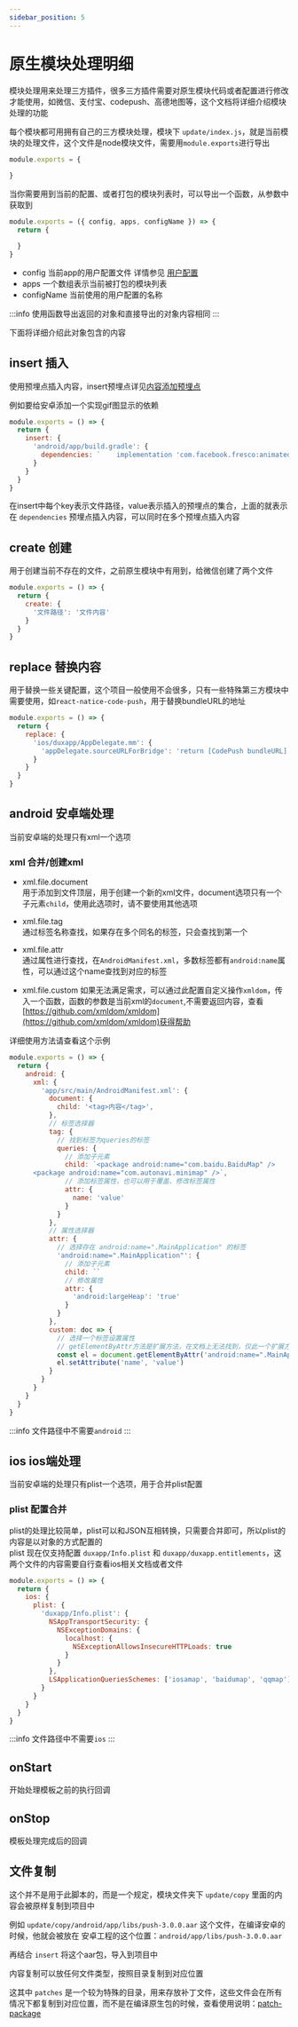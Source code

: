 ```yaml
---
sidebar_position: 5
---
```


# 原生模块处理明细

模块处理用来处理三方插件，很多三方插件需要对原生模块代码或者配置进行修改才能使用，如微信、支付宝、codepush、高德地图等，这个文档将详细介绍模块处理的功能  

每个模块都可用拥有自己的三方模块处理，模块下 `update/index.js`，就是当前模块的处理文件，这个文件是node模块文件，需要用`module.exports`进行导出

```js
module.exports = {
  
}
```

当你需要用到当前的配置、或者打包的模块列表时，可以导出一个函数，从参数中获取到

```js
module.exports = ({ config, apps, configName }) => {
  return {

  }
}
```
- config 当前app的用户配置文件 详情参见 [用户配置](config)
- apps 一个数组表示当前被打包的模块列表
- configName 当前使用的用户配置的名称  

:::info
使用函数导出返回的对象和直接导出的对象内容相同
:::

下面将详细介绍此对象包含的内容

## insert 插入

使用预埋点插入内容，insert预埋点详见[内容添加预埋点](embedded#内容添加-insert)  

例如要给安卓添加一个实现gif图显示的依赖

```js
module.exports = () => {
  return {
    insert: {
      'android/app/build.gradle': {
        dependencies: `    implementation 'com.facebook.fresco:animated-gif:2.5.0'`
      }
    }
  }
}
```

在insert中每个key表示文件路径，value表示插入的预埋点的集合，上面的就表示在 `dependencies` 预埋点插入内容，可以同时在多个预埋点插入内容

## create 创建

用于创建当前不存在的文件，之前原生模块中有用到，给微信创建了两个文件

```js
module.exports = () => {
  return {
    create: {
      '文件路径': '文件内容'
    }
  }
}
```

## replace 替换内容

用于替换一些关键配置，这个项目一般使用不会很多，只有一些特殊第三方模块中需要使用，如`react-natice-code-push`，用于替换bundleURL的地址

```js
module.exports = () => {
  return {
    replace: {
      'ios/duxapp/AppDelegate.mm': {
        'appDelegate.sourceURLForBridge': 'return [CodePush bundleURL];'
      }
    }
  }
}
```

## android 安卓端处理

当前安卓端的处理只有xml一个选项

### xml 合并/创建xml

- xml.file.document  
用于添加到文件顶层，用于创建一个新的xml文件，document选项只有一个子元素`child`，使用此选项时，请不要使用其他选项

- xml.file.tag  
通过标签名称查找，如果存在多个同名的标签，只会查找到第一个

- xml.file.attr  
通过属性进行查找，在`AndroidManifest.xml`，多数标签都有`android:name`属性，可以通过这个name查找到对应的标签

- xml.file.custom
如果无法满足需求，可以通过此配置自定义操作`xmldom`，传入一个函数，函数的参数是当前xml的`document`,不需要返回内容，查看[https://github.com/xmldom/xmldom](https://github.com/xmldom/xmldom)获得帮助  

详细使用方法请查看这个示例

```js
module.exports = () => {
  return {
    android: {
      xml: {
        'app/src/main/AndroidManifest.xml': {
          document: {
            child: '<tag>内容</tag>',
          },
          // 标签选择器
          tag: {
            // 找到标签为queries的标签
            queries: {
              // 添加子元素
              child: `<package android:name="com.baidu.BaiduMap" />
      <package android:name="com.autonavi.minimap" />`,
              // 添加标签属性，也可以用于覆盖、修改标签属性
              attr: {
                name: 'value'
              }
            }
          },
          // 属性选择器
          attr: {
            // 选择存在 android:name=".MainApplication" 的标签
            'android:name=".MainApplication"': {
              // 添加子元素
              child: ``
              // 修改属性
              attr: {
                'android:largeHeap': 'true'
              }
            }
          },
          custom: doc => {
            // 选择一个标签设置属性
            // getElementByAttr方法是扩展方法，在文档上无法找到，仅此一个扩展方法
            const el = document.getElementByAttr('android:name=".MainApplication"')
            el.setAttribute('name', 'value')
          }
        }
      }
    }
  }
}
```

:::info
文件路径中不需要`android`
:::

## ios ios端处理

当前安卓端的处理只有plist一个选项，用于合并plist配置

### plist 配置合并

plist的处理比较简单，plist可以和JSON互相转换，只需要合并即可，所以plist的内容是以对象的方式配置的  
plist 现在仅支持配置 `duxapp/Info.plist` 和 `duxapp/duxapp.entitlements`，这两个文件的内容需要自行查看ios相关文档或者文件

```js
module.exports = () => {
  return {
    ios: {
      plist: {
        'duxapp/Info.plist': {
          NSAppTransportSecurity: {
            NSExceptionDomains: {
              localhost: {
                NSExceptionAllowsInsecureHTTPLoads: true
              }
            }
          },
          LSApplicationQueriesSchemes: ['iosamap', 'baidumap', 'qqmap']
        }
      }
    }
  }
}
```

:::info
文件路径中不需要`ios`
:::

## onStart

开始处理模板之前的执行回调

## onStop

模板处理完成后的回调

## 文件复制

这个并不是用于此脚本的，而是一个规定，模块文件夹下 `update/copy` 里面的内容会被原样复制到项目中

例如 `update/copy/android/app/libs/push-3.0.0.aar` 这个文件，在编译安卓的时候，他就会被放在 安卓工程的这个位置：`android/app/libs/push-3.0.0.aar`

再结合 `insert` 将这个aar包，导入到项目中

内容复制可以放任何文件类型，按照目录复制到对应位置

这其中 `patches` 是一个较为特殊的目录，用来存放补丁文件，这些文件会在所有情况下都复制到对应位置，而不是在编译原生包的时候，查看使用说明：[patch-package](https://github.com/ds300/patch-package#readme)